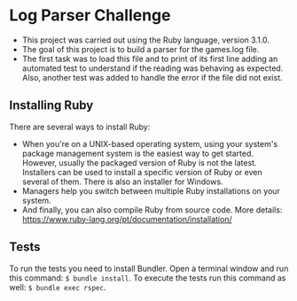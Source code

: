 # Log Parser Challenge

-  This project was carried out using the Ruby language, version 3.1.0.
-  The goal of this project is to build a parser for the games.log file. 
-  The first task was to load this file and to print of its first line adding an automated test to understand if the reading was behaving as expected. Also, another test was added to handle the error if the file did not exist. 

## Installing Ruby

There are several ways to install Ruby: 
 - When you're on a UNIX-based operating system, using your system's package management system is the easiest way to get started. However, usually the packaged version of Ruby is not the latest.
Installers can be used to install a specific version of Ruby or even several of them. There is also an installer for Windows.
- Managers help you switch between multiple Ruby installations on your system.
- And finally, you can also compile Ruby from source code.
More details: https://www.ruby-lang.org/pt/documentation/installation/

## Tests

To run the tests you need to install Bundler. Open a terminal window and run this command: ```$ bundle install```.  To execute the tests run this command as well: ```$ bundle exec rspec```.